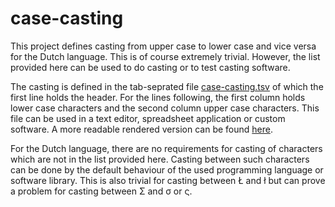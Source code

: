 # case-casting

This project defines casting from upper case to lower case and vice versa for
the Dutch language. This is of course extremely trivial. However, the list
provided here can be used to do casting or to test casting software.

The casting is defined in the tab-seprated file [case-casting.tsv](case-casting.tsv?raw=true)
of which the first line holds the header. For the lines following, the first column holds lower case characters and the second column upper case
characters. This file can be used in a text editor, spreadsheet application or
custom software. A more readable  rendered version can be found [here](case-casting.tsv).

For the Dutch language, there are no requirements for casting of characters
which are not in the list provided here. Casting between such characters can be
done by the default behaviour of the used programming language or software
library. This is also trivial for casting between Ł and ł but can prove a
problem for casting between Σ and σ or ς.
